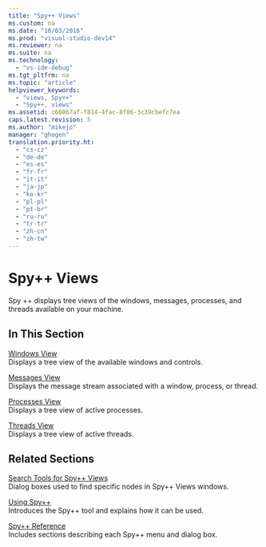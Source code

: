 ```yaml
---
title: "Spy++ Views"
ms.custom: na
ms.date: "10/03/2016"
ms.prod: "visual-studio-dev14"
ms.reviewer: na
ms.suite: na
ms.technology: 
  - "vs-ide-debug"
ms.tgt_pltfrm: na
ms.topic: "article"
helpviewer_keywords: 
  - "views, Spy++"
  - "Spy++, views"
ms.assetid: c60867af-f814-4fac-8f06-3c39cbefc7ea
caps.latest.revision: 5
ms.author: "mikejo"
manager: "ghogen"
translation.priority.ht: 
  - "cs-cz"
  - "de-de"
  - "es-es"
  - "fr-fr"
  - "it-it"
  - "ja-jp"
  - "ko-kr"
  - "pl-pl"
  - "pt-br"
  - "ru-ru"
  - "tr-tr"
  - "zh-cn"
  - "zh-tw"
---
```

# Spy++ Views
Spy ++ displays tree views of the windows, messages, processes, and threads available on your machine.  
  
## In This Section  
 [Windows View](../VS_debugger/windows-view.md)  
 Displays a tree view of the available windows and controls.  
  
 [Messages View](../VS_debugger/messages-view.md)  
 Displays the message stream associated with a window, process, or thread.  
  
 [Processes View](../VS_debugger/processes-view.md)  
 Displays a tree view of active processes.  
  
 [Threads View](../VS_debugger/threads-view.md)  
 Displays a tree view of active threads.  
  
## Related Sections  
 [Search Tools for Spy++ Views](../VS_debugger/search-tools-for-spy---views.md)  
 Dialog boxes used to find specific nodes in Spy++ Views windows.  
  
 [Using Spy++](../VS_debugger/using-spy--.md)  
 Introduces the Spy++ tool and explains how it can be used.  
  
 [Spy++ Reference](../VS_debugger/spy---reference.md)  
 Includes sections describing each Spy++ menu and dialog box.